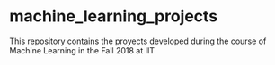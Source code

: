 # machine_learning_projects
This repository contains the proyects developed during the course of Machine Learning in the Fall 2018 at IIT


